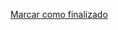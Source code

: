 <a onclick="test()" href="http://147.182.201.108:8080/finish/ansible-preparation" target="_parent" class="btn primary-btn">Marcar como finalizado</a>
